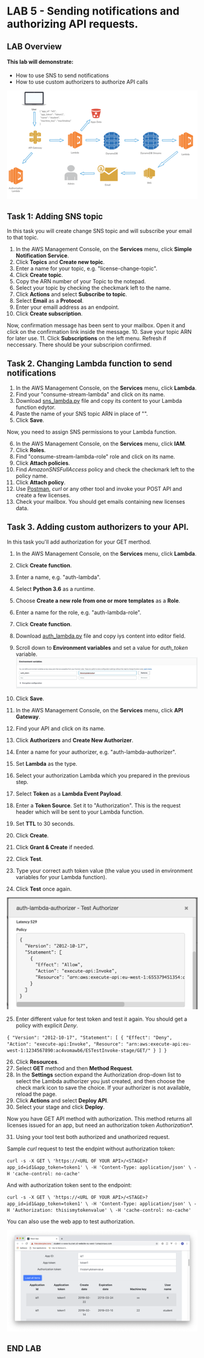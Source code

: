 

# LAB 5 - Sending notifications and authorizing API requests.

## LAB Overview

#### This lab will demonstrate:
 * How to use SNS to send notifications
 * How to use custom authorizers to authorize API calls

![Lab5 schema](./img/l5.png)

## Task 1: Adding SNS topic

In this task you will create change SNS topic and will subscribe your email to that topic.

1. In the AWS Management Console, on the **Services** menu, click **Simple Notification Service**.
2. Click **Topics** and **Create new topic**.
3. Enter a name for your topic, e.g. "license-change-topic".
4. Click **Create topic**.
5. Copy the ARN number of your Topic to the notepad.
6. Select your topic by checking the checkmark left to the name.
7. Click **Actions** and select **Subscribe to topic**.
8. Select **Email** as a **Protocol**.
9. Enter your emaill address as an endpoint.
10. Click **Create subscription**.

Now, confirmation message has been sent to your mailbox. Open it and click on the confirmation link inside the message.
10. Save your topic ARN for later use.
11. Click **Subscriptions** on the left menu. Refresh if neccessary. There should be your subscripion confirmed.


## Task 2. Changing Lambda function to send notifications

1. In the AWS Management Console, on the **Services** menu, click **Lambda**.
2. Find your "consume-stream-lambda" and click on its name.
3. Download [sns_lambda.py](sns_lambda.py) file and copy its content to your Lambda function edytor.
4. Paste the name of your SNS topic ARN in place of "<YOUR-SNS-TOPIC-ARN>".
5. Click **Save**.

Now, you need to assign SNS permissions to your Lambda function.

6. In the AWS Management Console, on the **Services** menu, click **IAM**.
7. Click **Roles**.
8. Find "consume-stream-lambda-role" role and click on its name.
9. Click **Attach policies**.
10. Find *AmazonSNSFullAccess* policy and check the checkmark left to the policy name.
11. Click **Attach policy**.
12. Use [Postman](https://www.getpostman.com/), *curl* or any other tool and invoke your POST API and create a few licenses.
13. Check your mailbox. You should get emails containing new licenses data.


## Task 3. Adding custom authorizers to your API.

In this task you'll add authorization for your GET merthod.

1. In the AWS Management Console, on the **Services** menu, click **Lambda**.
2. Click **Create function**.
3. Enter a name, e.g. "auth-lambda".
4. Select **Python 3.6** as a runtime.
5. Choose **Create a new role from one or more templates** as a **Role**.
6. Enter a name for the role, e.g. "auth-lambda-role".
7. Click **Create function**.
8. Download [auth_lambda.py](auth_lambda.py) file and copy iys content into editor field.
9. Scroll down to **Environment variables** and set a value for *auth_token* variable.
![img](img/env.png)
10. Click **Save**.

11.  In the AWS Management Console, on the **Services** menu, click **API Gateway**.
12. Find your API and click on its name.
13. Click **Authorizers** and **Create New Authorizer**.
14. Enter a name for your authorizer, e.g. "auth-lambda-authorizer".
15. Set **Lambda** as the type.
16. Select your authorization Lambda which you prepared in the previous step.
17. Select **Token** as a **Lambda Event Payload**.
18. Enter a **Token Source**. Set it to "Authorization". This is the request header which will be sent to your Lambda function.
19. Set **TTL** to 30 seconds.
20. Click **Create**.
21. Click **Grant & Create** if needed.

22. Click **Test**.
23. Type your correct auth token value (the value you used in environment variables for your Lambda function).
24. Click **Test** once again.

![img](img/auth_policy.png)

25. Enter different value for test token and test it again. You should get a policy with explicit *Deny*.

``
{
  "Version": "2012-10-17",
  "Statement": [
    {
      "Effect": "Deny",
      "Action": "execute-api:Invoke",
      "Resource": "arn:aws:execute-api:eu-west-1:1234567890:ac4vomawb6/ESTestInvoke-stage/GET/"
    }
  ]
}
``

26. Click **Resources**.
27. Select **GET** method and then **Method Request**.
28. In the **Settings** section expand the Authorization drop-down list to select the Lambda authorizer you just created, and then choose the check mark icon to save the choice. If your authorizer is not available, reload the page.
29. Click **Actions** and select **Deploy API**.
30. Select your stage and click **Deploy**.

Now you have GET API method with authorization. This method returns all licenses issued for an app, but need an authorization token *Authorization**.

31. Using your tool test both authorized and unathorized request.

Sample *curl* request to test the endpint without authorization token:

``
curl -s -X GET \
  'https://<URL OF YOUR API>/<STAGE>?app_id=id1&app_token=token1' \
  -H 'Content-Type: application/json' \
  -H 'cache-control: no-cache'
``

And with authorization token sent to the endpoint:

``
curl -s -X GET \
  'https://<URL OF YOUR API>/<STAGE>?app_id=id1&app_token=token1' \
  -H 'Content-Type: application/json' \
  -H 'Authorization: thisismytokenvalue' \
  -H 'cache-control: no-cache'
``

You can also use the web app to test authorization.

![web](./img/web4.png)

## END LAB

<br><br>